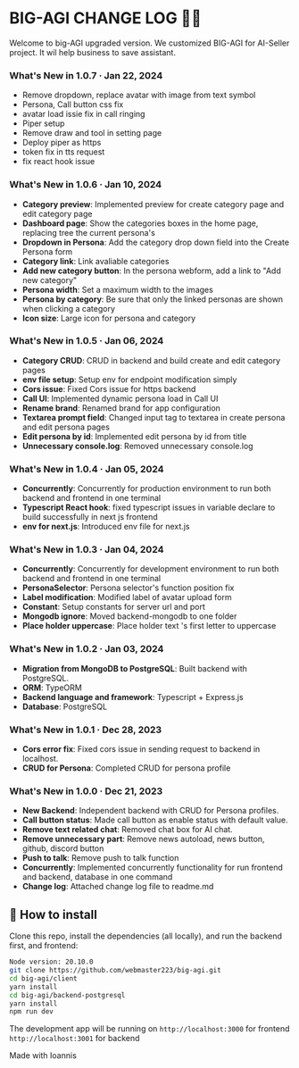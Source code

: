 # BIG-AGI CHANGE LOG 🧠✨

Welcome to big-AGI upgraded version.
We customized BIG-AGI for AI-Seller project.
It wil help business to save assistant.

### What's New in 1.0.7 · Jan 22, 2024

- Remove dropdown, replace avatar with image from text symbol
- Persona, Call button css fix
- avatar load issie fix in call ringing
- Piper setup
- Remove draw and tool in setting page
- Deploy piper as https
- token fix in tts request
- fix react hook issue
  
### What's New in 1.0.6 · Jan 10, 2024

- **Category preview**: Implemented preview for create category page and edit category page
- **Dashboard page**: Show the categories boxes in the home page, replacing tree the current persona's
- **Dropdown in Persona**: Add the category drop down field into the Create Persona form
- **Category link**: Link avaliable categories
- **Add new category button**: In the persona webform, add a link to "Add new category"
- **Persona width**: Set a maximum width to the images
- **Persona by category**:  Be sure that only the linked personas are shown when clicking a category
- **Icon size**:  Large icon for persona and category
  
### What's New in 1.0.5 · Jan 06, 2024

- **Category CRUD**: CRUD in backend and build create and edit category pages
- **env file setup**: Setup env for endpoint modification simply
- **Cors issue**: Fixed Cors issue for https backend
- **Call UI**: Implemented dynamic persona load in Call UI
- **Rename brand**: Renamed brand for app configuration
- **Textarea prompt field**: Changed input tag to textarea in create persona and edit persona pages
- **Edit persona by id**: Implemented edit persona by id from title
- **Unnecessary console.log**: Removed unnecessary console.log

### What's New in 1.0.4 · Jan 05, 2024

- **Concurrently**: Concurrently for production environment to run both backend and frontend in one terminal
- **Typescript React hook**: fixed typescript issues in variable declare to build successfully in next js frontend
- **env for next.js**: Introduced env file for next.js

### What's New in 1.0.3 · Jan 04, 2024

- **Concurrently**: Concurrently for development environment to run both backend and frontend in one terminal
- **PersonaSelector**: Persona selector's function position fix
- **Label modification**: Modified label of avatar upload form
- **Constant**: Setup constants for server url and port
- **Mongodb ignore**: Moved backend-mongodb to one folder
- **Place holder uppercase**: Place holder text 's first letter to uppercase

### What's New in 1.0.2 · Jan 03, 2024

- **Migration from MongoDB to PostgreSQL**: Built backend with PostgreSQL.
- **ORM**: TypeORM
- **Backend language and framework**: Typescript + Express.js
- **Database**: PostgreSQL

### What's New in 1.0.1 · Dec 28, 2023

- **Cors error fix**: Fixed cors issue in sending request to backend in localhost.
- **CRUD for Persona**: Completed CRUD for persona profile

### What's New in 1.0.0 · Dec 21, 2023

- **New Backend**: Independent backend with CRUD for Persona profiles.
- **Call button status**: Made call button as enable status with default value.
- **Remove text related chat**: Removed chat box for AI chat.
- **Remove unnecessary part**: Remove news autoload, news button, github, discord button
- **Push to talk**: Remove push to talk function
- **Concurrently**: Implemented concurrently functionality for run frontend and backend, database in one command
- **Change log**: Attached change log file to readme.md

## 🧩 How to install

Clone this repo, install the dependencies (all locally), and run the backend first, and frontend:

```bash
Node version: 20.10.0
git clone https://github.com/webmaster223/big-agi.git
cd big-agi/client
yarn install
cd big-agi/backend-postgresql
yarn install
npm run dev
```

The development app will be running on
`http://localhost:3000` for frontend
`http://localhost:3001` for backend

Made with Ioannis
